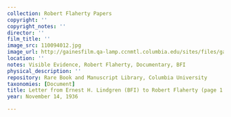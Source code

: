 ```yaml
---
collection: Robert Flaherty Papers
copyright: ''
copyright_notes: ''
director: ''
film_title: ''
image_src: 110094012.jpg
image_url: http://gainesfilm.qa-lamp.ccnmtl.columbia.edu/sites/files/gainesfilm/images/110094012.jpg
location: ''
notes: Visible Evidence, Robert Flaherty, Documentary, BFI
physical_description: ''
repository: Rare Book and Manuscript Library, Columbia University
taxonomies: [Document]
title: Letter from Ernest H. Lindgren (BFI) to Robert Flaherty (page 1 of 2)
year: November 14, 1936

---
```

